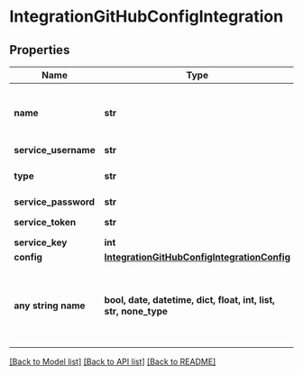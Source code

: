 # IntegrationGitHubConfigIntegration


## Properties
Name | Type | Description | Notes
------------ | ------------- | ------------- | -------------
**name** | **str** | Name, a unique identifier for the integration | 
**service_username** | **str** | Username | 
**type** | **str** | Integration Type Code | defaults to "github"
**service_password** | **str** | Password | [optional] 
**service_token** | **str** | Access Token | [optional] 
**service_key** | **int** | Key Pair ID | [optional] 
**config** | [**IntegrationGitHubConfigIntegrationConfig**](IntegrationGitHubConfigIntegrationConfig.md) |  | [optional] 
**any string name** | **bool, date, datetime, dict, float, int, list, str, none_type** | any string name can be used but the value must be the correct type | [optional]

[[Back to Model list]](../README.md#documentation-for-models) [[Back to API list]](../README.md#documentation-for-api-endpoints) [[Back to README]](../README.md)


